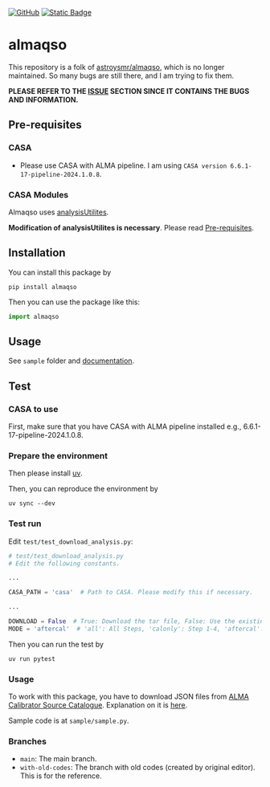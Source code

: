 <a href='https://github.com/skrbcr/almaqso' target="_blank"><img alt='GitHub' src='https://img.shields.io/badge/GitHub_Repository-100000?style=flat&logo=GitHub&logoColor=white&labelColor=black&color=FFFFFF'/></a>
[![Static Badge](https://img.shields.io/badge/docs-GitHub%20Pages-blue?logo=GitHub)](https://skrbcr.github.io/almaqso/)

# almaqso

This repository is a folk of [astroysmr/almaqso](https://github.com/astroysmr/almaqso), which is no longer maintained.
So many bugs are still there, and I am trying to fix them.

**PLEASE REFER TO THE [ISSUE](https://github.com/skrbcr/almaqso/issues) SECTION SINCE IT CONTAINS THE BUGS AND INFORMATION.**

## Pre-requisites

### CASA

- Please use CASA with ALMA pipeline. I am using `CASA version 6.6.1-17-pipeline-2024.1.0.8`.

### CASA Modules

Almaqso uses [analysisUtilites](https://zenodo.org/records/7502160).

**Modification of analysisUtilites is necessary**.
Please read [Pre-requisites](PreRequisites.md).

## Installation

You can install this package by

```shell
pip install almaqso
```

Then you can use the package like this:

```python
import almaqso
```

## Usage

See `sample` folder and [documentation](https://skrbcr.github.io/almaqso/).

## Test

### CASA to use

First, make sure that you have CASA with ALMA pipeline installed e.g., 6.6.1-17-pipeline-2024.1.0.8.

### Prepare the environment

Then please install [uv](https://github.com/astral-sh/uv).

Then, you can reproduce the environment by

```shell
uv sync --dev
```

### Test run

Edit `test/test_download_analysis.py`:

```python
# test/test_download_analysis.py
# Edit the following constants.

...

CASA_PATH = 'casa'  # Path to CASA. Please modify this if necessary.

...

DOWNLOAD = False  # True: Download the tar file, False: Use the existing tar file
MODE = 'aftercal'  # 'all': All Steps, 'calonly': Step 1-4, 'aftercal': Step 5-8 of analysis
```

Then you can run the test by

```
uv run pytest
```

### Usage

To work with this package, you have to download JSON files from [ALMA Calibrator Source Catalogue](https://almascience.nao.ac.jp/sc/).
Explanation on it is [here](https://almascience.nao.ac.jp/alma-data/calibrator-catalogue).

Sample code is at `sample/sample.py`.

### Branches

- `main`: The main branch.
- `with-old-codes`: The branch with old codes (created by original editor). This is for the reference.
